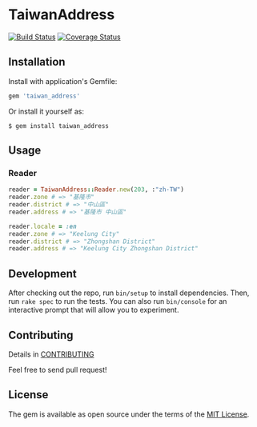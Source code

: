 # TaiwanAddress

[![Build Status](https://travis-ci.org/ToUMenu/taiwan-address.svg?branch=master)](https://travis-ci.org/ToUMenu/taiwan-address)
[![Coverage Status](https://coveralls.io/repos/github/ToUMenu/taiwan-address/badge.svg?branch=master)](https://coveralls.io/github/ToUMenu/taiwan-address?branch=master)

## Installation

Install with application's Gemfile:

```ruby
gem 'taiwan_address'
```

Or install it yourself as:

```shell
$ gem install taiwan_address
```

## Usage

### Reader

```ruby
reader = TaiwanAddress::Reader.new(203, :"zh-TW")
reader.zone # => "基隆市"
reader.district # => "中山區"
reader.address # => "基隆市 中山區"

reader.locale = :en
reader.zone # => "Keelung City"
reader.district # => "Zhongshan District"
reader.address # => "Keelung City Zhongshan District"
```

## Development

After checking out the repo, run `bin/setup` to install dependencies. Then, run `rake spec` to run the tests. You can also run `bin/console` for an interactive prompt that will allow you to experiment.


## Contributing

Details in [CONTRIBUTING](/CONTRIBUTING.md)

Feel free to send pull request!

## License

The gem is available as open source under the terms of the [MIT License](http://opensource.org/licenses/MIT).

